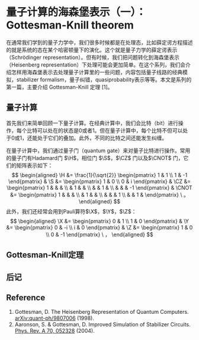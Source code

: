 $$
\newcommand{\H}{\mathsf{H}}
\newcommand{\S}{\mathsf{S}}
\newcommand{\CNOT}{\mathsf{CNOT}}
\newcommand{\CZ}{\mathsf{CZ}}
\newcommand{\X}{\mathsf{X}}
\newcommand{\Y}{\mathsf{Y}}
\newcommand{\Z}{\mathsf{Z}}
\newcommand{\I}{\mathsf{I}}
$$

# 量子计算的海森堡表示（一）：Gottesman-Knill theorem




在通常我们学到的量子力学中，我们很多时候都是在处理态，比如薛定谔方程描述的就是系统的态在某个哈密顿量下的演化。这个就是量子力学的薛定谔表示（Schrödinger representation）。但有时候，我们把问题转化到海森堡表示（Heisenberg representation）下处理可能会更加简单。在这个系列，我们会介绍怎样用海森堡表示去处理量子计算里的一些问题，内容包括量子线路的经典模拟，stabilizer formalism，量子纠错，quasiprobability表示等等。本文是系列的第一篇，主要介绍 Gottesman-Knill 定理 [1]。



## 量子计算

首先我们来简单回顾一下量子计算。在经典计算中，我们会比特（bit）进行操作，每个比特可以处在的状态是0或者1。但在量子计算中，每个比特不但可以处于0或1，还能处于它们的叠加。此外，不同的比特之间还能发生纠缠。
<!-- 我们用$|\psi\rangle$来标记一个量子态的话，处于0和1的叠加用数学语言来写就是$|\psi\rangle = \alpha |0\rangle + \beta |1\rangle$。 -->

在量子计算中，我们通过量子门（quantum gate）来对量子比特进行操作。常用的量子门有Hadamard门 $\H$，相位门 $\S$，$\CZ$ 门以及$\CNOT$ 门，它们的矩阵表示如下：
$$
\begin{aligned}
\H &= \frac{1}{\sqrt{2}} \begin{pmatrix} 1 & 1 \\ 1 & -1 \end{pmatrix} & 
\S &= \begin{pmatrix} 1 & 0 \\ 0 & i \end{pmatrix} &
\CZ &= \begin{pmatrix} 1 &  &  & \\ & 1 & & \\ & & 1 &  \\ & & & -1 \end{pmatrix} &
\CNOT &= \begin{pmatrix} 1 &  &  & \\ & 1 & & \\ & & & 1 \\ & & 1 & \end{pmatrix} \ 。
\end{aligned}
$$
此外，我们还经常会用到Pauli算符$\X$，$\Y$，$\Z$：
$$
\begin{aligned}
\X &= \begin{pmatrix} 0 & 1 \\ 1 & 0 \end{pmatrix} & 
\Y &= \begin{pmatrix} 0 & -i \\ i & 0 \end{pmatrix} & 
\Z &= \begin{pmatrix} 1 & 0 \\ 0 & -1 \end{pmatrix} \ ，
\end{aligned}
$$




## Gottesman-Knill定理


## 后记



## Reference

1. Gottesman, D. The Heisenberg Representation of Quantum Computers. [arXiv:quant-ph/9807006](http://arxiv.org/abs/quant-ph/9807006) (1998).
1. Aaronson, S. & Gottesman, D. Improved Simulation of Stabilizer Circuits. [Phys. Rev. A 70, 052328](https://journals.aps.org/pra/abstract/10.1103/PhysRevA.70.052328) (2004).
